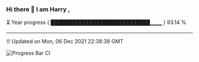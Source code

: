 ### Hi there 👋 I am Harry , 

⏳ Year progress { ███████████████████████████▁▁▁ } 93.14 %

---

⏰ Updated on Mon, 06 Dec 2021 22:38:38 GMT

![Progress Bar CI](https://github.com/duykhang68/duykhang68/workflows/Progress%20Bar%20CI/badge.svg)
